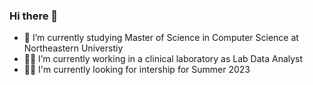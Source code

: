 ### Hi there 👋

- 🌱 I’m currently studying Master of Science in Computer Science at Northeastern Universtiy
- 👌🏽 I’m currently working in a clinical laboratory as Lab Data Analyst
- 👍🏼 I'm currently looking for intership for Summer 2023
